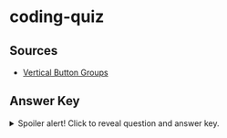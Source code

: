 # coding-quiz

## Sources
* [Vertical Button Groups](https://www.w3schools.com/howto/howto_css_button_group_vertical.asp)

## Answer Key
<details>
  <summary>Spoiler alert! Click to reveal question and answer key.</summary>
  
  Title: Coding Quiz Challenge
  Description: Try to answer the following code-related questions within the time limit. Note: incorrect answers will take 10 seconds off the clock!

  (start quiz button)

  1. Commonly used data types DO NOT include:
     * strings
     * booleans
     * __alerts (correct)__
     * numbers
  2. The condition in an if/else statement is enclosed within:
     * __quotes (correct)__
     * curly brackets
     * parentheses
     * square brackets
  3. Arrays in JavaScript can be used to store:
     * numbers and strings
     * other arrays
     * booleans
     * __all of the above (correct)__
  4. String values must be enclosed within ______ when being assigned to variables.
     * commas
     * curly brackets
     * __quotes (correct)__
     *  parentheses
  5. A very useful tool used during development and debugging for printing content to the debugger is:
     * JavaScript
     * terminal / bash
     * for loops
     * __console.log (correct)__
</details>